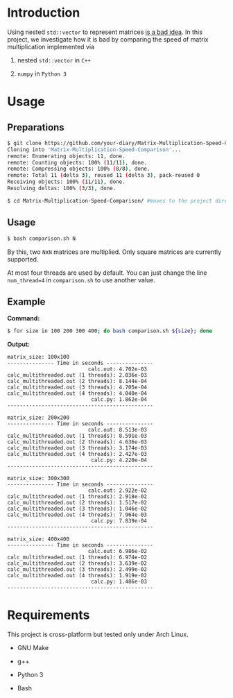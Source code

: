 # Introduction

Using nested `std::vector` to represent matrices [is a bad idea](https://scicomp.stackexchange.com/questions/3159/is-it-a-good-idea-to-use-vectorvectordouble-to-form-a-matrix-class-for-high/3162). In this project, we investigate how it is bad by comparing the speed of matrix multiplication implemented via

1. nested `std::vector` in `C++`

2. `numpy` in `Python 3`

# Usage

## Preparations

```bash
$ git clone https://github.com/your-diary/Matrix-Multiplication-Speed-Comparison #downloads this project
Cloning into 'Matrix-Multiplication-Speed-Comparison'...
remote: Enumerating objects: 11, done.
remote: Counting objects: 100% (11/11), done.
remote: Compressing objects: 100% (8/8), done.
remote: Total 11 (delta 3), reused 11 (delta 3), pack-reused 0
Receiving objects: 100% (11/11), done.
Resolving deltas: 100% (3/3), done.

$ cd Matrix-Multiplication-Speed-Comparison/ #moves to the project directory
```

## Usage

```bash
$ bash comparison.sh N
```

By this, two `N`x`N` matrices are multiplied. Only square matrices are currently supported.

At most four threads are used by default. You can just change the line `num_thread=4` in `comparison.sh` to use another value.

## Example

**Command:**

```bash
$ for size in 100 200 300 400; do bash comparison.sh ${size}; done
```

**Output:**

```
matrix_size: 100x100
--------------- Time in seconds ---------------
                          calc.out: 4.702e-03
calc_multithreaded.out (1 threads): 2.036e-03
calc_multithreaded.out (2 threads): 8.144e-04
calc_multithreaded.out (3 threads): 4.705e-04
calc_multithreaded.out (4 threads): 4.040e-04
                           calc.py: 1.862e-04
-----------------------------------------------

matrix_size: 200x200
--------------- Time in seconds ---------------
                          calc.out: 8.513e-03
calc_multithreaded.out (1 threads): 8.591e-03
calc_multithreaded.out (2 threads): 4.636e-03
calc_multithreaded.out (3 threads): 3.174e-03
calc_multithreaded.out (4 threads): 2.427e-03
                           calc.py: 4.220e-04
-----------------------------------------------

matrix_size: 300x300
--------------- Time in seconds ---------------
                          calc.out: 2.922e-02
calc_multithreaded.out (1 threads): 2.918e-02
calc_multithreaded.out (2 threads): 1.517e-02
calc_multithreaded.out (3 threads): 1.046e-02
calc_multithreaded.out (4 threads): 7.964e-03
                           calc.py: 7.839e-04
-----------------------------------------------

matrix_size: 400x400
--------------- Time in seconds ---------------
                          calc.out: 6.986e-02
calc_multithreaded.out (1 threads): 6.974e-02
calc_multithreaded.out (2 threads): 3.639e-02
calc_multithreaded.out (3 threads): 2.499e-02
calc_multithreaded.out (4 threads): 1.919e-02
                           calc.py: 1.486e-03
-----------------------------------------------
```

# Requirements

This project is cross-platform but tested only under Arch Linux.

- GNU Make

- g++

- Python 3

- Bash

<!-- vim: set spell: -->

